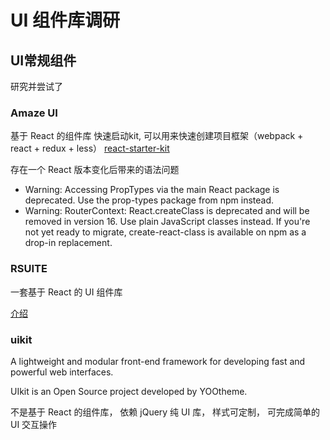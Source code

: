 # UI 组件库调研


## UI常规组件

研究并尝试了

### Amaze UI 
基于 React 的组件库
快速启动kit, 可以用来快速创建项目框架（webpack + react + redux + less）
[react-starter-kit](https://github.com/amazeui/react-starter-kit)

存在一个 React 版本变化后带来的语法问题
- Warning: Accessing PropTypes via the main React package is deprecated. Use the prop-types package from npm instead.
- Warning: RouterContext: React.createClass is deprecated and will be removed in version 16. Use plain JavaScript classes instead. If you're not yet ready to migrate, create-react-class is available on npm as a drop-in replacement.

### RSUITE
一套基于 React 的 UI 组件库 

[介绍](https://rsuite.github.io/#/getting-started?_k=st0bg3)


### uikit
A lightweight and modular front-end framework
for developing fast and powerful web interfaces.

UIkit is an Open Source project developed by YOOtheme. 

不是基于 React 的组件库， 依赖 jQuery 
纯 UI 库， 样式可定制， 可完成简单的 UI 交互操作